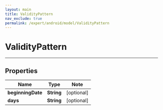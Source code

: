 ```yaml
---
layout: main
title: ValidityPattern
nav_exclude: true
permalink: /expert/android/model/ValidityPattern
---
```


# ValidityPattern

---

## Properties

Name | Type | Note
---- | ---- | ----
**beginningDate** | **String** | [optional] 
**days** | **String** | [optional] 

